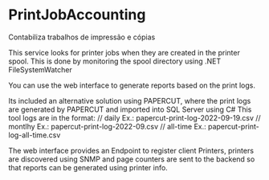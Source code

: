 # PrintJobAccounting
Contabiliza trabalhos de impressão e cópias

This service looks for printer jobs when they are created in the printer spool.
This is done by monitoring the spool directory using .NET  FileSystemWatcher

You can use the web interface to generate reports based on the print logs.

Its included an alternative solution using PAPERCUT, where the print logs are generated by PAPERCUT and imported into SQL Server using C#
This tool logs are in the format:
        //     daily         Ex.:  papercut-print-log-2022-09-19.csv
        //     montlhy       Ex.:  papercut-print-log-2022-09.csv
        //     all-time      Ex.:  papercut-print-log-all-time.csv

The web interface provides an Endpoint to register client Printers,  printers are discovered using SNMP and page counters are sent to the backend so that reports can be generated using printer info.
